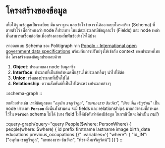 # โครงสร้างของข้อมูล

เพื่อให้ฐานข้อมูลเป็นระเบียบ มีมาตราฐาน และเข้าใจง่าย เราได้ออกแบบโครงสร้าง (Schema) ที่ตายตัวไว้ เพื่อกำหนดว่า node กี่ประเภท ในแต่ละประเภทมีข้อมูลอะไร (Fields) และ node เหล่านั้นสามารถเชื่อมต่อกันเพื่อสร้างความสัมพันธ์อย่างไรได้บ้าง

เราออกแบบ Schema ของ Politigraph จาก [Popolo - International open government data specifications](https://www.popoloproject.com/) พร้อมกับการปรับปรุงให้เข้ากับ context ของประเทศไทย ซึ่ง โครงสร้างของข้อมูลประกอบด้วย

1. **Object**: ประเภทของ node ข้อมูลจริง
2. **Interface**: ประเภทที่เป็นข้อกำหนดพื้นฐานให้ประเภทอื่นๆ นำไปใช้ต่อ
3. **Union**: เซ็ตของประเภทที่เป็นไปได้
4. **Relationship**: ความสัมพันธ์ที่เป็นไปได้ระหว่างประเภทต่างๆ

::schema-graph
::

ยกตัวอย่างเช่น เรามีข้อมูลของ _"อนุทิน ชาญวีรกูล", "แพทองธาร ชินวัตร", "พิธา ลิ้มเจริญรัตน์"_ เป็น node ประเภท **`Person`** ดังนั้นทั้งสามคน จะมี fields และ relationships มากกว่าตามที่กำหนดไว้ใน **`Person`** schema ไม่ได้ (บาง field ไม่ได้บังคับว่าต้องมีข้อมูล ในกรณีนั้นจะมีค่าเป็น _null_)

::query-graph{query="query People($where: PersonWhere) { people(where: $where) { id prefix firstname lastname image birth_date educations previous_occupations }}" :variables='{ "where": { "id_IN": ["อนุทิน-ชาญวีรกูล", "แพทองธาร-ชินวัตร", "พิธา-ลิ้มเจริญรัตน์"] }}'}
::
